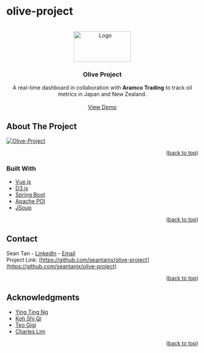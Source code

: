 # olive-project

<div id="top"></div>

<!-- PROJECT LOGO -->
<br />
<div align="center">
  <a href="https://github.com/seantanjx/olive-project">
    <img src="https://1000logos.net/wp-content/uploads/2021/05/GitHub-logo.png" alt="Logo" width="150" height="80">
  </a>

<h3 align="center">Olive Project</h3>

  <p align="center">
    A real-time dashboard in collaboration with <strong>Aramco Trading</strong> to track oil metrics in Japan and New Zealand.
    <br />
    <br />
    <a href="https://oliveproject.netlify.app/#/">View Demo</a>
  </p>
</div>

<!-- ABOUT THE PROJECT -->
## About The Project
[![Olive-Project][product-screenshot]](https://oliveproject.netlify.app/#/)

<p align="right">(<a href="#top">back to top</a>)</p>


### Built With

* [Vue.js](https://vuejs.org/)
* [D3.js](https://d3js.org/)
* [Spring Boot](https://spring.io/)
* [Apache POI](https://poi.apache.org/)
* [JSoup](https://jsoup.org/)

<p align="right">(<a href="#top">back to top</a>)</p>

<!-- CONTACT -->
## Contact

Sean Tan - [LinkedIn](https://linkedin.com/in/sean-tan-jx) - [Email](mailto:seantan1710@gmail.com)
<br/>
Project Link: [https://github.com/seantanjx/olive-project](https://github.com/seantanjx/olive-project)

<p align="right">(<a href="#top">back to top</a>)</p>

## Acknowledgments

* [Ying Ting Ng](https://www.linkedin.com/in/ying-ting-ng/)
* [Koh Shi Qi](https://www.linkedin.com/in/koh-shi-qi/)
* [Teo Gigi](https://www.linkedin.com/in/teogigi/)
* [Charles Lim](https://www.linkedin.com/in/charleslimjiale/)

<p align="right">(<a href="#top">back to top</a>)</p>



<!-- MARKDOWN LINKS & IMAGES -->
<!-- https://www.markdownguide.org/basic-syntax/#reference-style-links -->
[linkedin-shield]: https://img.shields.io/badge/-LinkedIn-black.svg?style=for-the-badge&logo=linkedin&colorB=555
[linkedin-url]: https://linkedin.com/in/sean-tan-jx
[product-screenshot]: https://drive.google.com/uc?export=view&id=1KiIrbOujM7L406wyhbnFD4PYiHve-Ik4